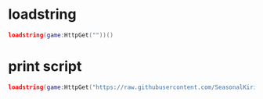 # loadstring
```lua
loadstring(game:HttpGet(""))()
```
# print script
```lua
loadstring(game:HttpGet("https://raw.githubusercontent.com/SeasonalKirito/IDEK-PROJECTS/main/Little/print%20script.lua"))()
```

